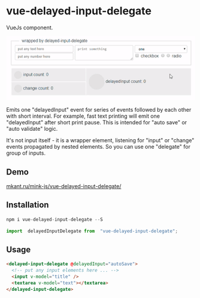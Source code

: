 # vue-delayed-input-delegate

VueJs component.

![screenshot](vue-delayed-input-delegate.gif)

Emits one "delayedInput" event for series of events followed by each other with short interval. For example, fast text printing will emit one "delayedInput" after short print pause. This is intended for "auto save" or "auto validate" logic.

It's not input itself - it is a wrapper element, listening for "input" or "change" events propagated by nested elements. So you can use one "delegate" for group of inputs.

## Demo
[mkant.ru/mink-js/vue-delayed-input-delegate/](http://mkant.ru/mink-js/vue-delayed-input-delegate/)
## Installation
```JavaScript
npm i vue-delayed-input-delegate --S
```
```JavaScript
import  delayedInputDelegate from  "vue-delayed-input-delegate";
```

## Usage

```html
<delayed-input-delegate @delayedInput="autoSave">
  <!-- put any input elements here ... -->
  <input v-model="title" />
  <textarea v-model="text"></textarea>
</delayed-input-delegate>
```

